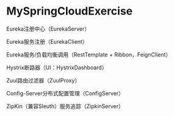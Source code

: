 # MySpringCloudExercise

Eureka注册中心（EurekaServer）

Eureka服务注册（EurekaClient）

Eureka服务/负载均衡调用（RestTemplate + Ribbon，FeignClient）

Hystrix断路器（UI：HystrixDashboard）

Zuul路由过滤器（ZuulProxy）

Config-Server分布式配置管理（ConfigServer）

ZipKin（兼容Sleuth）服务追踪（ZipkinServer）